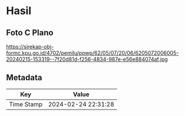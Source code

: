 # Hasil

## Foto C Plano

https://sirekap-obj-formc.kpu.go.id/4702/pemilu/ppwp/62/05/07/20/06/6205072006005-20240215-153319--7f20d81d-f256-4834-987e-e56e884074af.jpg


## Metadata

| Key        | Value               |
| ---------- | ------------------- |
| Time Stamp | 2024-02-24 22:31:28 |



